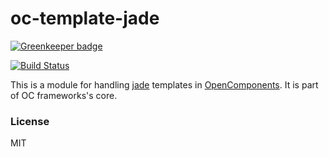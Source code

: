 oc-template-jade
======================

[![Greenkeeper badge](https://badges.greenkeeper.io/opencomponents/oc-template-jade.svg)](https://greenkeeper.io/)

[![Build Status](https://travis-ci.org/opencomponents/oc-template-jade.svg?branch=master)](https://travis-ci.org/opencomponents/oc-template-jade)

This is a module for handling [jade](https://www.npmjs.com/package/jade) templates in [OpenComponents](https://github.com/opentable/oc).
It is part of OC frameworks's core.

### License
MIT
